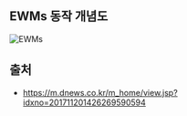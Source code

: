 ## EWMs 동작 개념도

![EWMs](https://image.dnews.co.kr/photo/photo/2017/11/20/201711201426269590594-2-100239.bmp)

## 출처
* https://m.dnews.co.kr/m_home/view.jsp?idxno=201711201426269590594
